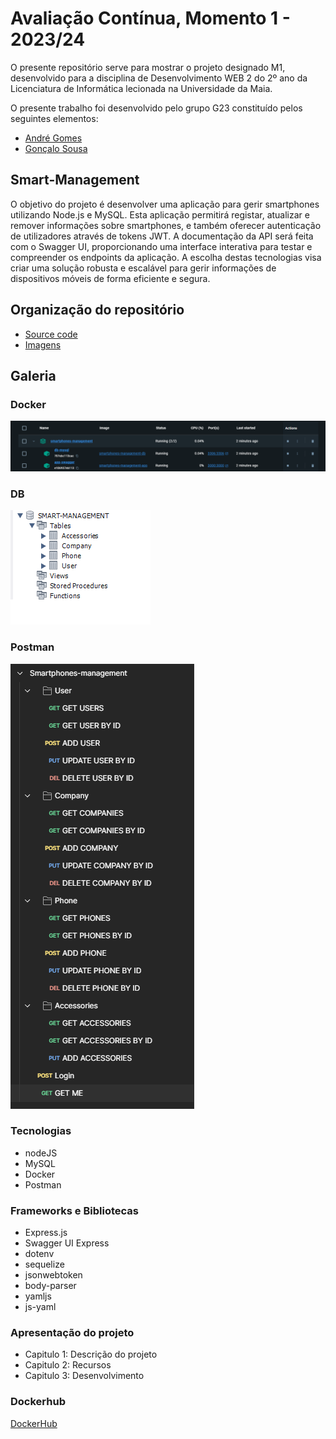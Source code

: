 # Avaliação Contínua, Momento 1 - 2023/24

O presente repositório serve para mostrar o projeto designado M1, desenvolvido para a disciplina de Desenvolvimento WEB 2 do 2º ano da Licenciatura de Informática lecionada na Universidade da Maia.

O presente trabalho foi desenvolvido pelo grupo G23 constituído pelos seguintes elementos:

* [André Gomes](https://github.com/aasfgomes)
* [Gonçalo Sousa](https://github.com/MrcWithAMouth)

## Smart-Management

O objetivo do projeto é desenvolver uma aplicação para gerir smartphones utilizando Node.js e MySQL. Esta aplicação permitirá registar, atualizar e remover informações sobre smartphones, e também oferecer autenticação de utilizadores através de tokens JWT. A documentação da API será feita com o Swagger UI, proporcionando uma interface interativa para testar e compreender os endpoints da aplicação. A escolha destas tecnologias visa criar uma solução robusta e escalável para gerir informações de dispositivos móveis de forma eficiente e segura.

## Organização do repositório

* [Source code](https://github.com/INF23DW2G23/REPORT_DW2_M1)
* [Imagens](https://github.com/INF23DW2G23/REPORT_DW2_M1/tree/master/images)

## Galeria

### Docker

![docker](images/docker-engine.png)

### DB

![DB](images/db-tables.png)

### Postman

![Postman](images/postman-collection.png)

### Tecnologias

* nodeJS
* MySQL
* Docker
* Postman

### Frameworks e Bibliotecas

* Express.js
* Swagger UI Express
* dotenv
* sequelize
* jsonwebtoken
* body-parser
* yamljs
* js-yaml

### Apresentação do projeto

* Capitulo 1: Descrição do projeto
* Capitulo 2: Recursos
* Capitulo 3: Desenvolvimento

### Dockerhub

[DockerHub](https://hub.docker.com/repositories/inf23dw2g23)
